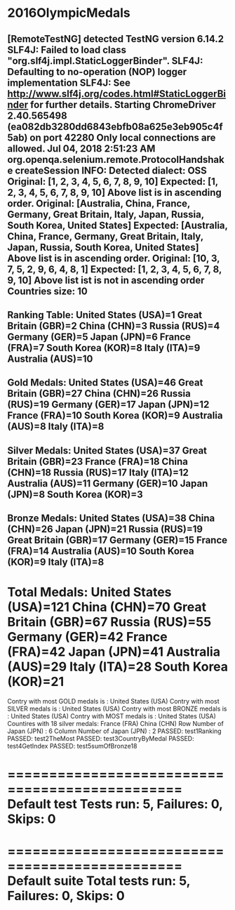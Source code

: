 # 2016OlympicMedals

[RemoteTestNG] detected TestNG version 6.14.2
SLF4J: Failed to load class "org.slf4j.impl.StaticLoggerBinder".
SLF4J: Defaulting to no-operation (NOP) logger implementation
SLF4J: See http://www.slf4j.org/codes.html#StaticLoggerBinder for further details.
Starting ChromeDriver 2.40.565498 (ea082db3280dd6843ebfb08a625e3eb905c4f5ab) on port 42280
Only local connections are allowed.
Jul 04, 2018 2:51:23 AM org.openqa.selenium.remote.ProtocolHandshake createSession
INFO: Detected dialect: OSS
Original: [1, 2, 3, 4, 5, 6, 7, 8, 9, 10]
Expected: [1, 2, 3, 4, 5, 6, 7, 8, 9, 10]
Above list is in ascending order.
Original: [Australia, China, France, Germany, Great Britain, Italy, Japan, Russia, South Korea, United States]
Expected: [Australia, China, France, Germany, Great Britain, Italy, Japan, Russia, South Korea, United States]
Above list is in ascending order.
Original: [10, 3, 7, 5, 2, 9, 6, 4, 8, 1]
Expected: [1, 2, 3, 4, 5, 6, 7, 8, 9, 10]
Above list ist is not in ascending order
Countries size: 10
-----------------------------
Ranking Table: 
 United States (USA)=1
 Great Britain (GBR)=2
 China (CHN)=3
 Russia (RUS)=4
 Germany (GER)=5
 Japan (JPN)=6
 France (FRA)=7
 South Korea (KOR)=8
 Italy (ITA)=9
 Australia (AUS)=10
-----------------------------
Gold Medals: 
 United States (USA)=46
 Great Britain (GBR)=27
 China (CHN)=26
 Russia (RUS)=19
 Germany (GER)=17
 Japan (JPN)=12
 France (FRA)=10
 South Korea (KOR)=9
 Australia (AUS)=8
 Italy (ITA)=8
-----------------------------
Silver Medals: 
 United States (USA)=37
 Great Britain (GBR)=23
 France (FRA)=18
 China (CHN)=18
 Russia (RUS)=17
 Italy (ITA)=12
 Australia (AUS)=11
 Germany (GER)=10
 Japan (JPN)=8
 South Korea (KOR)=3
-----------------------------
Bronze Medals: 
 United States (USA)=38
 China (CHN)=26
 Japan (JPN)=21
 Russia (RUS)=19
 Great Britain (GBR)=17
 Germany (GER)=15
 France (FRA)=14
 Australia (AUS)=10
 South Korea (KOR)=9
 Italy (ITA)=8
-----------------------------
Total Medals: 
 United States (USA)=121
 China (CHN)=70
 Great Britain (GBR)=67
 Russia (RUS)=55
 Germany (GER)=42
 France (FRA)=42
 Japan (JPN)=41
 Australia (AUS)=29
 Italy (ITA)=28
 South Korea (KOR)=21
=======================
Contry with most GOLD medals is :  United States (USA)
Contry with most SILVER medals is :  United States (USA)
Contry with most BRONZE medals is :  United States (USA)
Contry with MOST medals is :  United States (USA)
Countires with 18 silver medals: 
 France (FRA)
 China (CHN)
Row Number of  Japan (JPN) : 6
Column Number of Japan (JPN) : 2
PASSED: test1Ranking
PASSED: test2TheMost
PASSED: test3CountryByMedal
PASSED: test4GetIndex
PASSED: test5sumOfBronze18

===============================================
    Default test
    Tests run: 5, Failures: 0, Skips: 0
===============================================


===============================================
Default suite
Total tests run: 5, Failures: 0, Skips: 0
===============================================
